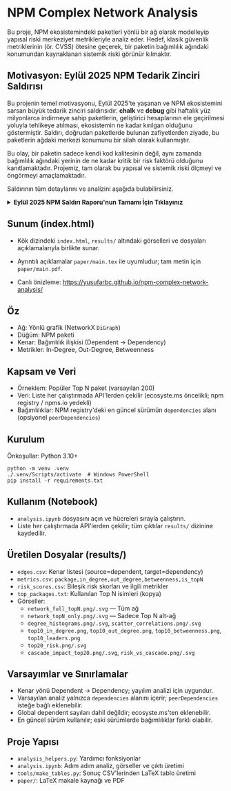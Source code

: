 # NPM Complex Network Analysis

Bu proje, NPM ekosistemindeki paketleri yönlü bir ağ olarak modelleyip yapısal riski merkeziyet metrikleriyle analiz eder. Hedef, klasik güvenlik metriklerinin (ör. CVSS) ötesine geçerek, bir paketin bağımlılık ağındaki konumundan kaynaklanan sistemik riski görünür kılmaktır.

## Motivasyon: Eylül 2025 NPM Tedarik Zinciri Saldırısı

Bu projenin temel motivasyonu, Eylül 2025'te yaşanan ve NPM ekosistemini sarsan büyük tedarik zinciri saldırısıdır. **chalk** ve **debug** gibi haftalık yüz milyonlarca indirmeye sahip paketlerin, geliştirici hesaplarının ele geçirilmesi yoluyla tehlikeye atılması, ekosistemin ne kadar kırılgan olduğunu göstermiştir. Saldırı, doğrudan paketlerde bulunan zafiyetlerden ziyade, bu paketlerin ağdaki merkezi konumunu bir silah olarak kullanmıştır.

Bu olay, bir paketin sadece kendi kod kalitesinin değil, aynı zamanda bağımlılık ağındaki yerinin de ne kadar kritik bir risk faktörü olduğunu kanıtlamaktadır. Projemiz, tam olarak bu yapısal ve sistemik riski ölçmeyi ve öngörmeyi amaçlamaktadır.

Saldırının tüm detaylarını ve analizini aşağıda bulabilirsiniz.

<details>
<summary><strong>Eylül 2025 NPM Saldırı Raporu'nun Tamamı İçin Tıklayınız</strong></summary>

### Olayın Özeti

Eylül 2025'te Node Package Manager (NPM) ekosistemi, tarihin en büyük tedarik zinciri saldırılarından birine maruz kaldı. Bu saldırı, phishing kampanyaları yoluyla paket bakıcılarının hesaplarının ele geçirilmesiyle başladı ve chalk, debug gibi popüler JavaScript paketlerine kötü amaçlı kod enjekte edilmesiyle devam etti. Saldırganlar, kripto para cüzdan adreslerini değiştirerek kullanıcıların fonlarını çalmayı hedefledi. Olay, açık kaynak yazılım ekosisteminin kırılganlığını bir kez daha gözler önüne serdi.

Saldırı, 5 Eylül 2025'te "npmjs.help" adlı sahte bir alan adının kaydedilmesiyle hazırlık aşamasına girdi. Bu alan, resmi NPM destek sitesini taklit ederek paket bakıcılarına phishing e-postaları gönderdi. E-postalar, iki faktörlü kimlik doğrulama (2FA) sıfırlama talebi gibi görünüyor ve bakıcıları kullanıcı adı, şifre ve TOTP kodlarını paylaşmaya ikna ediyordu. En bilinen mağdur, "qix-" olarak bilinen geliştirici Josh Junon'du. Hesabı ele geçirildikten sonra, saldırganlar 8 Eylül 2025'te saat 13:16 UTC'de kötü amaçlı sürümleri yayınlamaya başladı. Bu sürümler, tarayıcı ortamında çalışan bir "crypto-stealer" veya "wallet-drainer" içeriyordu.

Etkilenen paketler arasında chalk (konsol renklendirme), debug (hata ayıklama), ansi-styles (ANSI kodları işleme) gibi temel kütüphaneler yer alıyordu. Bu paketler, toplamda haftada 2.6 milyardan fazla indiriliyor ve birçok web uygulamasında geçişli bağımlılık olarak kullanılıyor. Saldırının mekanizması, kötü kodun tarayıcıya enjekte edilmesiyle başlıyordu: fetch, XMLHttpRequest ve cüzdan API'leri (örneğin window.ethereum, Solana API'leri) gibi işlevleri kancalıyor, ağ trafiğini izliyor ve kripto para adreslerini saldırganın kontrolündeki adreslerle değiştiriyordu. Desteklenen zincirler arasında Ethereum, Bitcoin, Solana, Tron, Litecoin ve Bitcoin Cash vardı. Kod, Levenshtein algoritması kullanarak benzer adresler üretiyor ve kullanıcı arayüzünde değişiklik yapmadan işlemi gizli tutuyordu. Ayrıca, veri hırsızlığı için hassas bilgileri exfiltre edebiliyordu.

Zaman çizelgesi şöyleydi:
- **5 Eylül 2025**: Sahte alan adı kaydedildi.
- **8 Eylül 2025, 13:16 UTC**: Kötü amaçlı sürümler yayınlandı (örneğin chalk@5.6.1, debug@4.4.2).
- **8 Eylül 2025, ~15:20 UTC**: Topluluk, GitHub'da şüpheli kodu fark etti ve uyarılar başladı.
- **8 Eylül 2025, öğleden sonra**: Bakıcılar, kötü sürümleri kaldırdı ve temiz sürümleri yayınladı. Saldırı yaklaşık 2 saat sürdü.
- **9-10 Eylül 2025**: Güvenlik firmaları (Palo Alto, Cycode) raporlar yayınladı.
- **15 Eylül 2025**: "Shai-Hulud" adlı solucan benzeri bir gelişme ortaya çıktı; bu, saldırıdan esinlenerek kendi kendine çoğalan bir malware olup yüzlerce paketi etkiledi.
- **23 Eylül 2025**: CISA, yaygın tedarik zinciri uyarısı yayınladı.

Olayın genel etkisi büyük oldu: Potansiyel olarak milyonlarca geliştirici ve milyarlarca indirme etkilendi. Kripto kayıpları sınırlı kaldı (yaklaşık 503 USD rapor edildi), çünkü erken tespit edildi. Ancak ekosistem riski yüksekti; CI/CD hatlarında çökmelere neden oldu ve web3 uygulamalarını tehdit etti. Shai-Hulud solucanı, saldırıyı genişleterek 500'den fazla paketi enfekte etti ve geliştirici kimlik bilgilerini çalmayı hedefledi.

### Etkilenen Paketler ve Etkiler

Aşağıdaki tablo, etkilenen 18 paketi, haftalık indirme sayılarını (yaklaşık değerler, NPM istatistiklerine göre), rollerini ve saldırı etkisini listeliyor. Toplam haftalık indirmeler 2.6 milyardan fazla; bu, JavaScript ekosisteminin %10'unu etkileyebilecek bir ölçek.

| Paket Adı       | Haftalık İndirme Sayısı | Rolü                          | Saldırı Etkisi                                                                 |
|-----------------|------------------------|-------------------------------|-------------------------------------------------------------------------------|
| ansi-styles    | 371.4 milyon          | ANSI kodları ile stil işleme | Adres değiştirme için tarayıcı kancaları enjekte edildi; veri hırsızlığı.    |
| debug          | 357.6 milyon          | Hata ayıklama aracı          | Cüzdan API'lerini hedef aldı; işlem hijack'i.                                 |
| chalk          | 299.9 milyon          | Konsol renklendirme         | Ağ trafiğini izleme ve adres swap'i; milyarlarca indirme riski.              |
| supports-color | 250 milyon            | Renk desteği tespiti         | Tarayıcı entegrasyonu yoluyla malware yayılımı.                               |
| strip-ansi     | 200 milyon            | ANSI kodlarını kaldırma      | Veri exfiltrasyonu; kripto zincirleri (ETH, SOL) hedeflendi.                  |
| ansi-regex     | 180 milyon            | ANSI regex eşleştirme        | Gizli işlem manipülasyonu.                                                    |
| wrap-ansi      | 150 milyon            | Metin sarma                  | Cüzdan adresi değiştirme.                                                     |
| color-convert  | 140 milyon            | Renk dönüştürme              | Bitcoin, Tron gibi zincirlerde adres hijack'i.                                |
| color-name     | 130 milyon            | Renk isimlendirme            | Malware obfuscation ile gizlendi.                                             |
| is-arrayish    | 120 milyon            | Dizi benzeri kontrol         | Tarayıcı trafiği interception.                                                |
| slice-ansi     | 110 milyon            | ANSI metin dilimleme         | Veri hırsızlığı riski.                                                        |
| color          | 100 milyon            | Renk yönetimi                | Solana API'leri hedeflendi.                                                   |
| color-string   | 90 milyon             | Renk dize ayrıştırma         | Litecoin, BCH adres swap'i.                                                   |
| simple-swizzle | 80 milyon             | Renk swizzle işlevi          | Genel ekosistem riski artırdı.                                                |
| supports-hyperlinks | 70 milyon        | Hiperlink desteği            | Web3 uygulamalarında yayılım.                                                 |
| has-ansi       | 60 milyon             | ANSI varlığını kontrol       | Erken tespit edildiği için sınırlı etki.                                      |
| chalk-template | 50 milyon             | Şablon renklendirme          | CI/CD çökmelerine neden oldu.                                                 |
| backslash      | 40 milyon             | Backslash işleme             | Malware'in stealth modunda kullanıldı.                                        |

Genel etki: Milyarlarca indirme risk altında kaldı, potansiyel kripto kayıpları milyonlarca USD olabilirdi ancak erken müdahale ile sınırlı tutuldu (yaklaşık 503 USD rapor edildi). Ekosistem riski, geçişli bağımlılıklardan kaynaklanıyordu; web uygulamaları ve DeFi platformları en çok etkilendi. Shai-Hulud solucanı gibi sonraki gelişmeler, saldırıyı kendi kendine çoğaltan bir hale getirdi; 16 Eylül 2025'te keşfedildi ve 500'den fazla paketi enfekte ederek geliştirici kimlik bilgilerini çaldı. Bu, tedarik zinciri saldırılarının evrimini gösterdi.

### Haber ve Rapor Kaynakları

Bu olay, web ve X (Twitter) üzerinde geniş yankı buldu. Aşağıda en az 15 kaynak özetleniyor; her birinin Türkçe özeti, orijinal link'i ve önemli alıntıları (İngilizce'den çevrilmiş) veriliyor. Türkçe kaynaklar sınırlı olduğundan, İngilizce olanlar çevrildi. Kaynaklar, güvenilir kurumlar (CISA, Palo Alto, Trend Micro) öncelikli.

1. **Palo Alto Networks Blog**: 8 Eylül 2025'te başlayan saldırıyı detaylandırıyor; phishing ile hesap ele geçirme ve 18 paketin kötü kod enjektesi. Link: https://www.paloaltonetworks.com/blog/cloud-security/npm-supply-chain-attack/. Alıntı: "Saldırganlar, tarayıcıda çalışan kodla kripto adreslerini değiştirerek fon çalıyor; haftalık 2.6 milyar indirme risk altında."

2. **Upwind Blog**: Debug ve chalk gibi paketlerin compromise'ını anlatıyor; 2 saatlik pencerede binlerce geliştirici etkilendi. Link: https://www.upwind.io/feed/npm-supply-chain-attack-massive-compromise-of-debug-chalk-and-16-other-packages. Alıntı: "Phishing e-postası, 2FA kodunu çalarak hesap erişimi sağladı; malware, cüzdan çağrılarını kancalıyor."

3. **NVD (CVE-2025-59144)**: Debug paketinin phishing ile ele geçirilmesini belgeleyen resmi CVE. Link: https://nvd.nist.gov/vuln/detail/CVE-2025-59144. Alıntı: "8 Eylül 2025'te NPM hesabı phishing saldırısıyla alınmış; kötü sürüm yayınlanmış."

4. **Cycode Blog**: Zaman çizelgesi ve mekanizma rehberi; sahte domain kullanımı. Link: https://cycode.com/blog/npm-debug-chalk-supply-chain-attack-the-complete-guide/. Alıntı: "Saldırı, npmjs.help domainiyle başladı; malware, işlem imzalamadan önce adres değiştiriyor."

5. **Vercel Blog**: Yanıt zaman çizelgesi; paket kaldırma süreci. Link: https://vercel.com/blog/critical-npm-supply-chain-attack-response-september-8-2025. Alıntı: "18 paket etkilendi; kötü kod, chalk ve debug'te enjekte edildi."

6. **Wiz Blog**: Qix'in hesabının ele geçirilmesini analiz ediyor. Link: https://www.wiz.io/blog/widespread-npm-supply-chain-attack-breaking-down-impact-scope-across-debug-chalk. Alıntı: "Tehdit aktörü, sosyal mühendislik ile hesabı aldı; milyarlarca indirme etkilendi."

7. **C3 Blog**: Etki ve yanıt rehberi. Link: https://c3.unu.edu/blog/the-largest-npm-supply-chain-attack-what-happened-impact-and-how-to-respond. Alıntı: "2 milyar haftalık indirme hedeflendi; kripto-clipper kod enjekte edildi."

8. **Kudelski Security**: Malware'in crypto-clipper olarak tanımlanması. Link: https://kudelskisecurity.com/research/npm-supply-chain-attack. Alıntı: "Kötü kod, cüzdan adreslerini değiştirerek işlem manipüle ediyor."

9. **CSA Singapur Uyarısı**: Kendiliğinden çoğalan payload uyarısı. Link: https://www.csa.gov.sg/alerts-and-advisories/alerts/al-2025-093/. Alıntı: "Kompromise edilmiş paketler, diğer paketleri enfekte eden payload içeriyor."

10. **Reddit (r/programming)**: Topluluk tartışması; bakıcı açıklaması. Link: https://www.reddit.com/r/programming/comments/1nbqt4d/largest_npm_compromise_in_history_supply_chain/. Alıntı: "NPM bakıcısı: 'Pwned oldum'; saldırı phishing ile başladı."

11. **CISA Uyarısı**: Yaygın compromise uyarısı; Shai-Hulud dahil. Link: https://www.cisa.gov/news-events/alerts/2025/09/23/widespread-supply-chain-compromise-impacting-npm-ecosystem. Alıntı: "NPM ekosistemi, tedarik zinciri compromise'ına maruz kaldı; bağımlılıkları kontrol edin."

12. **Trellix Raporu**: Hesap hijack ve Shai-Hulud analizi. Link: https://www.trellix.com/blogs/research/npm-account-hijacking-and-the-rise-of-supply-chain-attacks/. Alıntı: "Shai-Hulud, önceki saldırıdan evrildi; kimlik çalma odaklı."

13. **Trend Micro Araştırması**: Phishing kampanyası detayı. Link: https://www.trendmicro.com/en_us/research/25/i/npm-supply-chain-attack.html. Alıntı: "Hedefli phishing, NPM hesaplarını compromise etti; kötü kod enjekte edildi."

14. **Bleeping Computer Haber**: 2 milyar indirme etkilendi. Link: https://www.bleepingcomputer.com/news/security/hackers-hijack-npm-packages-with-2-billion-weekly-downloads-in-supply-chain-attack/. Alıntı: "Saldırganlar, phishing ile hesap aldı; 18 paket malware içeriyor."

15. **Ledger Uyarısı**: Kripto kullanıcılarına uyarı. Link: https://www.coindesk.com/tech/2025/09/08/ledger-cto-warns-of-npm-supply-chain-attack-hitting-1b-downloads. Alıntı: "Donanım cüzdan kullanıcıları işlem doğrulasın; yazılım cüzdanlar on-chain işlem yapmasın."

X postları da benzer detaylar içeriyor; örneğin Charles Guillemet'in uyarısı.

### Güvenlik Tavsiyeleri ve Yanıtlar

NPM, GitHub ve CISA gibi kurumlar hızlı yanıt verdi. NPM, compromise hesapları kilitledi ve kötü sürümleri kaldırdı. GitHub, zorunlu 2FA ve erişim token'larını güçlendirdi. CISA, bağımlılık kontrolleri önerdi.

Geliştiriciler için korunma yöntemleri:
- **MFA ve Pinning**: Çok faktörlü doğrulama kullanın; bağımlılıkları belirli sürümlere sabitleyin (dependency pinning).
- **Donanım Cüzdanları**: Ledger gibi donanım cüzdanları kullanın; işlem doğrulaması yapın.
- **Phishing'e Karşı Dikkat**: URL'leri kontrol edin; sahte e-postalara karşı eğitim alın.
- **Tarama Araçları**: Snyk, Dependabot gibi araçlarla bağımlılıkları tarayın; SBOM (Software Bill of Materials) oluşturun.
- **Güncelleme ve İzleme**: Paketleri güncelleyin; CI/CD'de güvenlik kuralları uygulayın (örneğin npm audit).
- **Runtime İzleme**: Uygulama runtime'ında anomalileri tespit edin; unused bağımlılıkları kaldırın.

Kurum yanıtları: NPM, yayın token'larını granüler hale getirdi; CISA, endüstri standartlarına (CIS, OWASP) uyumu teşvik etti.

### Benzer Olaylar ve Dersler

Bu saldırı, SolarWinds (2020) gibi tedarik zinciri saldırılarını andırıyor; orada Rus aktörler, yazılım güncellemelerine malware enjekte ederek hükümet ağlarını compromise etti. Log4j (2021) ise bir loglama kütüphanesindeki zero-day ile milyonlarca sistemi etkiledi; uzaktan kod çalıştırma sağladı. NPM olayı, phishing odaklı ve kripto hedefli olmasıyla ayrılıyor, ancak hepsi açık kaynak bağımlılıklarının riskini gösteriyor.

Dersler: Açık kaynak ekosistemi için MFA zorunluluğu, bağımlılık minimizasyonu ve otomatik tarama şart. Tedarik zinciri güvenliği, SLSA gibi çerçevelerle güçlendirilmeli. Geliştiriciler, phishing eğitimine odaklanmalı; kurumlar, primary kaynaklara (NVD, CISA) güvenmeli. Bu olay, 2025'te saldırıların evrimini (solucanlar gibi) vurguluyor; dengeli görüş için karşı argümanlar (örneğin erken tespit başarısı) dikkate alınmalı.

**Anahtar Kaynaklar:**
- Palo Alto Networks: https://www.paloaltonetworks.com/blog/cloud-security/npm-supply-chain-attack/
- CISA: https://www.cisa.gov/news-events/alerts/2025/09/23/widespread-supply-chain-compromise-impacting-npm-ecosystem
- Trend Micro: https://www.trendmicro.com/en_us/research/25/i/npm-supply-chain-attack.html
- Bleeping Computer: https://www.bleepingcomputer.com/news/security/hackers-hijack-npm-packages-with-2-billion-weekly-downloads-in-supply-chain-attack/
- Ledger: https://www.coindesk.com/tech/2025/09/08/ledger-cto-warns-of-npm-supply-chain-attack-hitting-1b-downloads
- Trellix: https://www.trellix.com/blogs/research/npm-account-hijacking-and-the-rise-of-supply-chain-attacks/
- Ve diğerleri yukarıda listelenenler.

</details>

## Sunum (index.html)
- Kök dizindeki `index.html`, `results/` altındaki görselleri ve dosyaları açıklamalarıyla birlikte sunar.
- Ayrıntılı açıklamalar `paper/main.tex` ile uyumludur; tam metin için `paper/main.pdf`.

- Canlı önizleme: https://yusufarbc.github.io/npm-complex-network-analysis/

## Öz
- Ağ: Yönlü grafik (NetworkX `DiGraph`)
- Düğüm: NPM paketi
- Kenar: Bağımlılık ilişkisi (Dependent → Dependency)
- Metrikler: In-Degree, Out-Degree, Betweenness

## Kapsam ve Veri
- Örneklem: Popüler Top N paket (varsayılan 200)
- Veri: Liste her çalıştırmada API'lerden çekilir (ecosyste.ms öncelikli; npm registry / npms.io yedekli)
- Bağımlılıklar: NPM registry'deki en güncel sürümün `dependencies` alanı (opsiyonel `peerDependencies`)

## Kurulum
Önkoşullar: Python 3.10+
```
python -m venv .venv
./.venv/Scripts/activate  # Windows PowerShell
pip install -r requirements.txt
```

## Kullanım (Notebook)
- `analysis.ipynb` dosyasını açın ve hücreleri sırayla çalıştırın.
- Liste her çalıştırmada API'lerden çekilir; tüm çıktılar `results/` dizinine kaydedilir.

## Üretilen Dosyalar (results/)
- `edges.csv`: Kenar listesi (source=dependent, target=dependency)
- `metrics.csv`: `package,in_degree,out_degree,betweenness,is_topN`
- `risk_scores.csv`: Bileşik risk skorları ve ilgili metrikler
- `top_packages.txt`: Kullanılan Top N isimleri (kopya)
- Görseller:
  - `network_full_topN.png/.svg` — Tüm ağ
  - `network_topN_only.png/.svg` — Sadece Top N alt-ağ
  - `degree_histograms.png/.svg`, `scatter_correlations.png/.svg`
  - `top10_in_degree.png`, `top10_out_degree.png`, `top10_betweenness.png`, `top10_leaders.png`
  - `top20_risk.png/.svg`
  - `cascade_impact_top20.png/.svg`, `risk_vs_cascade.png/.svg`

## Varsayımlar ve Sınırlamalar
- Kenar yönü Dependent → Dependency; yayılım analizi için uygundur.
- Varsayılan analiz yalnızca `dependencies` alanını içerir; `peerDependencies` isteğe bağlı eklenebilir.
- Global dependent sayıları dahil değildir; ecosyste.ms'ten eklenebilir.
- En güncel sürüm kullanılır; eski sürümlerde bağımlılıklar farklı olabilir.

## Proje Yapısı
- `analysis_helpers.py`: Yardımcı fonksiyonlar
- `analysis.ipynb`: Adım adım analiz, görseller ve çıktı üretimi
- `tools/make_tables.py`: Sonuç CSV'lerinden LaTeX tablo üretimi
- `paper/`: LaTeX makale kaynağı ve PDF

